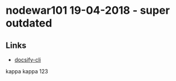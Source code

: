 # nodewar101 19-04-2018 - super outdated



## Links
- [docsify-cli](https://github.com/QingWei-Li/docsify-cli)

kappa kappa 123

